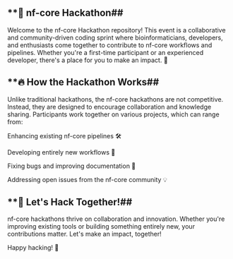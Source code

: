 ## **🚀 nf-core Hackathon##

Welcome to the nf-core Hackathon repository! This event is a collaborative and community-driven coding sprint where bioinformaticians, developers, and enthusiasts come together to contribute to nf-core workflows and pipelines. Whether you're a first-time participant or an experienced developer, there's a place for you to make an impact. 🎯

## **🔥 How the Hackathon Works## 

Unlike traditional hackathons, the nf-core hackathons are not competitive. Instead, they are designed to encourage collaboration and knowledge sharing. Participants work together on various projects, which can range from:

Enhancing existing nf-core pipelines 🛠️

Developing entirely new workflows 🔬

Fixing bugs and improving documentation 📝

Addressing open issues from the nf-core community 💡


## **🎉 Let's Hack Together!## 

nf-core hackathons thrive on collaboration and innovation. Whether you're improving existing tools or building something entirely new, your contributions matter. Let's make an impact, together!

Happy hacking! 🚀
